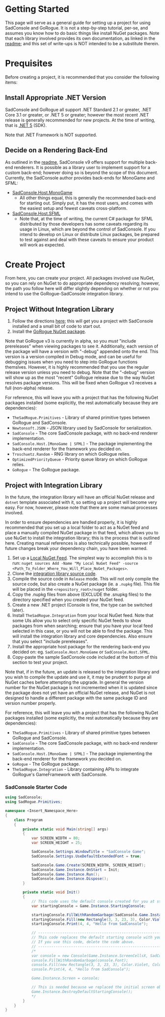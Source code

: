 # Getting Started
This page will serve as a general guide for setting up a project for using SadConsole and GoRogue.  It is not a step-by-step tutorial, per-se, and assumes you know how to do basic things like install NuGet packages.  Note that each library involved provides its own documentation, as linked in the [readme](README.md#back_end_flexibility); and this set of write-ups is NOT intended to be a substitute therein.

# Prequisites
Before creating a project, it is recommended that you consider the following items:

## Install Appropriate .NET Version
SadConsole and GoRogue all support .NET Standard 2.1 or greater, .NET Core 3.1 or greater, or .NET 5 or greater; however the most recent .NET release is generally recommended for new projects.  At the time of writing, that is [.NET 5](https://dotnet.microsoft.com/download/dotnet/5.0) (SDK).

Note that .NET Framework is NOT supported.

## Decide on a Rendering Back-End
As outlined in the [readme](README.md#back_end_flexibility), SadConsole v9 offers support for multiple back-end renderers.  It is possible as a library user to implement support for a custom back-end; however doing so is beyond the scope of this document.  Currently, the SadConsole author provides back-ends for MonoGame and SFML:
- [SadConsole.Host.MonoGame](https://www.nuget.org/packages/SadConsole.Host.MonoGame/)
    - All other things equal, this is generally the recommended back-end for starting out.  Simply put, it has the most users, and comes with the easiest setup and fewest caveats cross-platform.
- [SadConsole.Host.SFML](https://www.nuget.org/packages/SadConsole.Host.SFML/)
    - Note that, at the time of writing, the current C# package for SFML distributed by those developers has some caveats regarding its usage in Linux, which are beyond the control of SadConsole.  If you intend to develop on Linux or distribute Linux packages, be prepared to test against and deal with these caveats to ensure your product will work as expected.

# Create Project
From here, you can create your project.  All packages involved use NuGet, so you can rely on NuGet to do appropriate dependency resolving; however, the path you follow here will differ slightly depending on whether or not you intend to use the GoRogue-SadConsole integration library.

## Project Without Integration Library
1. Follow the directions [here](https://sadconsole.com/v9/articles/getting-started-cli.html); this will get you a project with SadConsole installed and a small bit of code to start out.
2. Install the [GoRogue NuGet package](https://www.nuget.org/packages/GoRogue/3.0.0-alpha04).

Note that GoRogue v3 is currently in alpha, so you _must_ "include prereleases" when viewing packages to see it.  Additionally, each version of the package will have a version with "-debug" appended onto the end.  This version is a version compiled in Debug mode, and can be useful for debugging issues when you need to step into GoRogue functions themslves.  However, it is highly recommended that you use the regular release version unless you need to debug.  Note that the "-debug" version will show up as the most "recent" GoRogue release due to the way NuGet resolves package versions.  This will be fixed when GoRogue v3 receives a full (non-alpha) release.

For reference, this will leave you with a project that has the following NuGet packages installed (some explicitly, the rest automatically because they are dependencies):
- `TheSadRogue.Primitives` - Library of shared primitive types between GoRogue and SadConsole.
- `Newtonsoft.JSON` - JSON library used by SadConsole for serialization.
- `SadConsole` - The core SadConsole package, with no back-end renderer implementation.
- `SadConsole.Host.[MonoGame | SFML]` - The package implementing the back-end renderer for the framework you decided on.
- `Troschuetz.Random` - RNG library on which GoRogue relies.
- `OptimizedPriorityQueue` - Priority queue library on which GoRogue relies.
- `GoRogue` - The GoRogue package.

## Project with Integration Library
In the future, the integration library will have an official NuGet release and `dotnet` template associated with it, so setting up a project will become very easy.  For now, however, please note that there are some manual processes involved.

In order to ensure dependencies are handled properly, it is highly recommended that you set up a local folder to act as a NuGet feed and place a manually compiled NuGet package in that feed, which allows you to use NuGet to install the integration library; this is the process that is outlined here.  Creating manual references is also technically possible, however if future changes break your dependency chain, you have been warned.

1. Set up a [Local NuGet Feed](https://docs.microsoft.com/en-us/nuget/hosting-packages/local-feeds).  The simplest way to accomplish this is to run: `nuget sources Add -Name "My Local NuGet Feed" -source <Path_To_Folder_Where_You_Will_Place_NuGet_Packages>`.
2. Clone the [integration library source code](https://github.com/thesadrogue/TheSadRogue.Integration).
3. Compile the source code in `Release` mode.  This will not only compile the source code, but also create a NuGet package (ie. a `.nupkg` file).  This file will be placed in the `<repository_root>/nuget` folder.
4. Copy the .nupkg files from above (EXCLUDE the .snupkg files) to the directory specified when you created your NuGet feed.
5. Create a new .NET project (Console is fine, the type can be switched later).
6. Install `TheSadRogue.Integration` from your local NuGet feed.  Note that some UIs allow you to select only specific NuGet feeds to show packages from when searching; ensure that you have your local feed selected in this case, or you will not be able to find the package.  This will install the integration library and core dependencies.  Also ensure that you select "include prereleases".
7. Install the appropriate host package for the rendering back-end you decided on: eg. `SadConsole.Host.MonoGame` or `SadConsole.Host.SFML`.
8. Copy-paste the sample SadConsole code included at the bottom of this section to test your project.

Note that, if in the future, an update is released to the integration library and you wish to compile the update and use it, it may be prudent to purge all NuGet caches before attempting the upgrade.  In general the version number for the NuGet package is not incremented when it is updated since the package does not yet have an official NuGet release, and NuGet is not designed to handle a different package with the same package ID and version number properly.

For reference, this will leave you with a project that has the following NuGet packages installed (some explicitly, the rest automatically because they are dependencies):
- `TheSadRogue.Primitives` - Library of shared primitive types between GoRogue and SadConsole.
- `SadConsole` - The core SadConsole package, with no back-end renderer implementation.
- `SadConsole.Host.[MonoGame | SFML]` - The package implementing the back-end renderer for the framework you decided on.
- `GoRogue` - The GoRogue package.
- `TheSadRogue.Integration` - Library containing APIs to integrate GoRogue's GameFramework with SadConsole.

### SadConsole Starter Code
```CS
using SadConsole;
using SadRogue.Primitives;

namespace <Insert_Namespace_Here>
{
    class Program
    {
        private static void Main(string[] args)
        {
            var SCREEN_WIDTH = 80;
            var SCREEN_HEIGHT = 25;

            SadConsole.Settings.WindowTitle = "SadConsole Game";
            SadConsole.Settings.UseDefaultExtendedFont = true;

            SadConsole.Game.Create(SCREEN_WIDTH, SCREEN_HEIGHT);
            SadConsole.Game.Instance.OnStart = Init;
            SadConsole.Game.Instance.Run();
            SadConsole.Game.Instance.Dispose();
        }

        private static void Init()
        {
            // This code uses the default console created for you at start
            var startingConsole = Game.Instance.StartingConsole;

            startingConsole.FillWithRandomGarbage(SadConsole.Game.Instance.StartingConsole.Font);
            startingConsole.Fill(new Rectangle(3, 3, 23, 3), Color.Violet, Color.Black, 0, Mirror.None);
            startingConsole.Print(4, 4, "Hello from SadConsole");

            // --------------------------------------------------------------
            // This code replaces the default starting console with your own.
            // If you use this code, delete the code above.
            // --------------------------------------------------------------
            /*
            var console = new Console(Game.Instance.ScreenCellsX, SadConsole.Game.Instance.ScreenCellsY);
            console.FillWithRandomGarbage(console.Font);
            console.Fill(new Rectangle(3, 3, 23, 3), Color.Violet, Color.Black, 0, 0);
            console.Print(4, 4, "Hello from SadConsole");

            Game.Instance.Screen = console;

            // This is needed because we replaced the initial screen object with our own.
            Game.Instance.DestroyDefaultStartingConsole();
            */
        }
    }
}
```